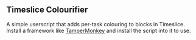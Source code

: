 ## Timeslice Colourifier

A simple userscript that adds per-task colouring to blocks in Timeslice.
Install a framework like [TamperMonkey](https://www.tampermonkey.net) and install the script into it to use.
